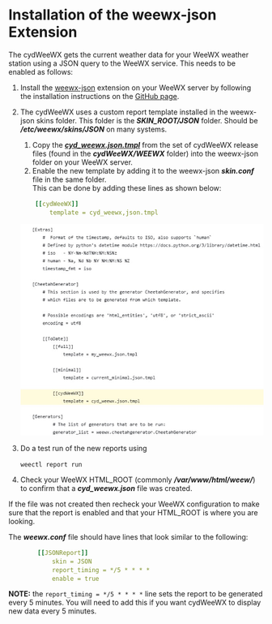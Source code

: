 # Installation of the weewx-json Extension 

The cydWeeWX gets the current weather data for your WeeWX weather station using a JSON query to the WeeWX service. This needs to be enabled as follows:
1. Install the [weewx-json](https://github.com/teeks99/weewx-json) extension on your WeeWX server by following the installation instructions on the [GitHub page](https://github.com/teeks99/weewx-json).
2. The cydWeeWX uses a custom report template installed in the weewx-json skins folder. This folder is the ***SKIN_ROOT/JSON*** folder. Should be ***/etc/weewx/skins/JSON*** on many systems.
   1. Copy the [***cyd_weewx.json.tmpl***](./cyd_weewx.json.tmpl) from the set of cydWeeWX release files (found in the ***cydWeeWX/WEEWX*** folder) into the weewx-json folder on your WeeWX server.
   2. Enable the new template by adding it to the weewx-json ***skin.conf*** file in the same folder.  
   This can be done by adding these lines as shown below:

    ```yaml
        [[cydWeeWX]]
            template = cyd_weewx,json.tmpl
    ```

    ![skin.conf](../images/skinConf.jpg)

3. Do a test run of the new reports using 

    ```weectl report run```

4. Check your WeeWX HTML_ROOT (commonly ***/var/www/html/weew/***) to confirm that a ***cyd_weewx.json*** file was created.

If the file was not created then recheck your WeeWX configuration to make sure that the report is enabled and that your HTML_ROOT is where you are looking.

The ***weewx.conf*** file should have lines that look similar to the following:

```yaml
        [[JSONReport]]
            skin = JSON
            report_timing = */5 * * * *
            enable = true
```

**NOTE:** the ```report_timing = */5 * * * *``` line sets the report to be generated every 5 minutes. You will need to add this if you want cydWeeWX to display new data every 5 minutes.
